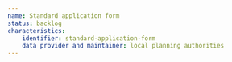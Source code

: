 ```yaml
---
name: Standard application form
status: backlog
characteristics:
    identifier: standard-application-form
    data provider and maintainer: local planning authorities
---
```

